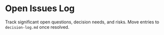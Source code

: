 # Open Issues Log

Track significant open questions, decision needs, and risks. Move entries to `decision-log.md` once resolved.

<!--
Template:
## [ID] - Title
- **Date Added:** YYYY-MM-DD
- **Version:** vX.Y.Z
- **Branch:** https://example.com/branch
- **Submitter:** name
- **Decision Maker:** name
- **Needed By:** YYYY-MM-DD
- **Status:** open
- **Problem:** description
- **Options:**
  - Option A - pros / cons
  - Option B - pros / cons
-->
